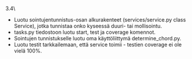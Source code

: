3.4\
- Luotu sointujentunnistus-osan alkurakenteet (services/service.py class Service), jotka tunnistaa onko kyseessä duuri- tai mollisointu.
- tasks.py tiedostoon luotu start, test ja coverage komennot.
- Sointujen tunnistukselle luotu oma käyttöliittymä determine_chord.py.
- Luotu testit tarkkailemaan, että service toimii - testien coverage ei ole vielä 100%.
